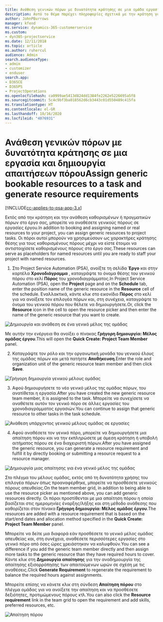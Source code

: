 ```yaml
---
title: Ανάθεση γενικών πόρων με δυνατότητα κράτησης σε μια ομάδα εργασιών και έργου
description: Αυτό το θέμα παρέχει πληροφορίες σχετικά με την κράτηση γενικών πόρων σε εργασίες και ομάδες έργου.
author: JohnPBurrows
manager: kfend
ms.service: dynamics-365-customerservice
ms.custom:
- dyn365-projectservice
ms.date: 12/11/2018
ms.topic: article
ms.author: ruhercul
audience: Admin
search.audienceType:
- admin
- customizer
- enduser
search.app:
- D365CE
- D365PS
- ProjectOperations
ms.openlocfilehash: ca0999ae5413d824dd1384fe2262e5226695a5f8
ms.sourcegitcommit: 5c4c9bf3ba018562d6cb3443c01d550489c415fa
ms.translationtype: HT
ms.contentlocale: el-GR
ms.lasthandoff: 10/16/2020
ms.locfileid: "4076931"
---
```

# <a name="assign-generic-bookable-resources-to-a-task-and-generate-resource-requirements"></a><span data-ttu-id="17a93-103">Ανάθεση γενικών πόρων με δυνατότητα κράτησης σε μια εργασία και δημιουργία απαιτήσεων πόρου</span><span class="sxs-lookup"><span data-stu-id="17a93-103">Assign generic bookable resources to a task and generate resource requirements</span></span> 

[!INCLUDE[cc-applies-to-psa-app-3.x](../includes/cc-applies-to-psa-app-3x.md)]

<span data-ttu-id="17a93-104">Εκτός από την κράτηση και την ανάθεση καθορισμένων ή πραγματικών πόρων στο έργο σας, μπορείτε να αναθέσετε γενικούς πόρους σε εργασίες έργου.</span><span class="sxs-lookup"><span data-stu-id="17a93-104">In addition to booking and assigning named or real resources to your project, you can assign generic resources to project tasks.</span></span> <span data-ttu-id="17a93-105">Οι πόροι αυτοί μπορούν να χρησιμεύσουν ως χαρακτήρες κράτησης θέσης για τους καθορισμένους πόρους μέχρι να είστε έτοιμοι να αντιστοιχίσετε καθορισμένους πόρους στο έργο σας.</span><span class="sxs-lookup"><span data-stu-id="17a93-105">These resources can serve as placeholders for named resources until you are ready to staff your project with named resources.</span></span> 

1. <span data-ttu-id="17a93-106">Στο Project Service Automation (PSA), ανοίξτε τη σελίδα **Έργο** και στην καρτέλα **Χρονοδιάγραμμα** , καταγράψτε το όνομα θέσης του γενικού πόρου στο κελί **Πόρος** του χρονοδιαγράμματος.</span><span class="sxs-lookup"><span data-stu-id="17a93-106">In Project Service Automation (PSA), open the **Project** page and on the **Schedule** tab, enter the position name of the generic resource in the **Resource** cell of the schedule.</span></span> <span data-ttu-id="17a93-107">Εναλλακτικά, κάντε κλικ στο εικονίδιο **Πόρος** στο κελί για να ανοίξετε τον επιλογέα πόρων και, στη συνέχεια, καταγράψτε το όνομα του γενικού πόρου που θέλετε να δημιουργήσετε.</span><span class="sxs-lookup"><span data-stu-id="17a93-107">Or, click the **Resource** icon in the cell to open the resource picker and then enter the name of the generic resource that you want to create.</span></span>

![Δημιουργία και ανάθεση σε ένα γενικό μέλος της ομάδας](media/RM-how-to-9.png)

<span data-ttu-id="17a93-109">Με αυτήν την ενέργεια θα ανοίξει ο πίνακας **Γρήγορη δημιουργία: Μέλος ομάδας έργου**.</span><span class="sxs-lookup"><span data-stu-id="17a93-109">This will open the **Quick Create: Project Team Member** panel.</span></span> 

2. <span data-ttu-id="17a93-110">Καταγράψτε τον ρόλο και την οργανωτική μονάδα του γενικού έλους της ομάδας πόρων και μετά πατήστε **Αποθήκευση**.</span><span class="sxs-lookup"><span data-stu-id="17a93-110">Enter the role and organization unit of the generic resource team member and then click **Save**.</span></span>

![Γρήγορη δημιουργία γενικού μέλους ομάδας](media/RM-how-to-10.png)

3. <span data-ttu-id="17a93-112">Αφού δημιουργήσετε το νέο γενικό μέλος της ομάδας πόρων, του ανατίθεται η εργασία.</span><span class="sxs-lookup"><span data-stu-id="17a93-112">After you have created the new generic resource team member, it is assigned to the task.</span></span> <span data-ttu-id="17a93-113">Μπορείτε να συνεχίσετε να αναθέτετε αυτόν τον γενικό πόρο σε άλλες εργασίες του χρονοδιαγράμματος εργασιών.</span><span class="sxs-lookup"><span data-stu-id="17a93-113">You can continue to assign that generic resource to other tasks in the task schedule.</span></span>

![Ανάθεση υπάρχοντος γενικού μέλους ομάδας σε εργασίες](media/RM-how-to-11.png)

4. <span data-ttu-id="17a93-115">Αφού αναθέσετε τον γενικό πόρο, μπορείτε να δημιουργήσετε μια απαίτηση πόρου και να την εκπληρώσετε με άμεση κράτηση ή υποβολή αιτήματος πόρου σε ένα διαχειριστή πόρων.</span><span class="sxs-lookup"><span data-stu-id="17a93-115">After you have assigned the generic resource, you can generate a resource requirement and fulfill it by directly booking or submitting a resource request to a resource manager.</span></span>

![Δημιουργία μιας απαίτησης για ένα γενικό μέλος της ομάδας](media/RM-how-to-12.png)

<span data-ttu-id="17a93-117">Στο πλέγμα του μέλους ομάδας, εκτός από τη δυνατότητα χρήσης του επιλογέα πόρων όπως προαναφέρθηκε, μπορείτε να προσθέσετε γενικούς πόρους απευθείας.</span><span class="sxs-lookup"><span data-stu-id="17a93-117">On the team member grid, in addition to being able to use the resource picker as mentioned above, you can add generic resources directly.</span></span> <span data-ttu-id="17a93-118">Οι πόροι προστίθενται με μια απαίτηση πόρου η οποία βασίζεται στις ημερομηνίες έναρξης/λήξης και στη μέθοδο ανάθεσης που καθορίζεται στον πίνακα **Γρήγορη δημιουργία: Μέλος ομάδας έργου**.</span><span class="sxs-lookup"><span data-stu-id="17a93-118">The resources are added with a resource requirement that is based on the start/end dates and allocation method specified in the **Quick Create: Project Team Member** panel.</span></span>

<span data-ttu-id="17a93-119">Μπορείτε να δείτε μια διαφορά εάν προσθέσετε το γενικό μέλος ομάδας απευθείας και, στη συνέχεια, αναθέσετε περισσότερες εργασίες στο γενικό πόρο από όσες ώρες χρειάστηκαν να καλυφθούν.</span><span class="sxs-lookup"><span data-stu-id="17a93-119">You can see a difference if you add the generic team member directly and then assign more tasks to the generic resource than they have required hours to cover.</span></span> <span data-ttu-id="17a93-120">Κάντε κλικ στη **Δημιουργία απαίτησης** για την αναδημιουργία της απαίτησης εξισορρόπησης των απαιτούμενων ωρών σε σχέση με τις αναθέσεις.</span><span class="sxs-lookup"><span data-stu-id="17a93-120">Click **Generate Requirement** to regenerate the requirement to balance the required hours against assignments.</span></span>

<span data-ttu-id="17a93-121">Μπορείτε επίσης να κάνετε κλικ στη σύνδεση **Απαίτηση πόρου** στο πλέγμα ομάδας για να ανοίξετε την απαίτηση και να προσθέσετε δεξιότητες, προτιμώμενους πόρους κτλ.</span><span class="sxs-lookup"><span data-stu-id="17a93-121">You can also click the **Resource requirement** link in the team grid to open the requirement and add skills, preferred resources, etc.</span></span>

![Απαίτηση πόρου](media/RM-how-to-13.png)

